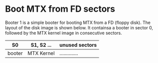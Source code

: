 # Boot MTX from FD sectors

Booter 1 is a simple booter for booting MTX from a FD (floppy disk). The layout of the disk image is shown below. It containsa a booter in sector 0, followed by the MTX kernel image in consecutive sectors.


| S0     | S1, S2 ... | unused sectors |
|--------|------------|----------------|
| booter | MTX Kernel | .............. |
